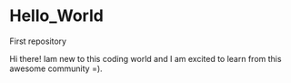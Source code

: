 # Hello_World
First repository

Hi there!
Iam new to this coding world and I am excited to learn from this awesome community =).
